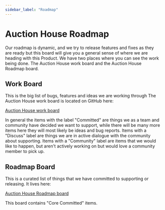 ```yaml
---
sidebar_label: "Roadmap"
---
```


# Auction House Roadmap

Our roadmap is dynamic, and we try to release features and fixes as they are ready but this board will give you a general sense of where we are heading with this Product.
We have two places where you can see the work being done. The Auction House work board and the Auction House Roadmap board.

## Work Board
This is the big list of bugs, features and ideas we are working through
The Auction House work board is located on GitHub here:

[Auction House work board](https://github.com/orgs/metaplex-foundation/projects/1/views/22)

In general the items with the label "Committed" are things we as a team and community have decided we want to support, while there will be many more items here they will most likely be ideas and bug reports. 
Items with a "Discuss" label are things we are in active dialogue with the community about supporting.
Items with a "Community" label are items that we would like to happen, but aren't actively working on but would love a community member to pick up.

## Roadmap Board
This is a curated list of things that we have committed to supporting or releasing. It lives here:

[Auction House Roadmap board](https://github.com/orgs/metaplex-foundation/projects/1/views/23)

This board contains "Core Committed" items.
